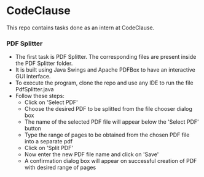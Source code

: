 # CodeClause
This repo contains tasks done as an intern at CodeClause.
### PDF Splitter
- The first task is PDF Splitter. The corresponding files are present inside the PDF Splitter folder.
- It is built using Java Swings and Apache PDFBox to have an interactive GUI interface.
- To execute the program, clone the repo and use any IDE to run the file PdfSplitter.java
- Follow these steps:
  - Click on 'Select PDF'
  - Choose the desired PDF to be splitted from the file chooser dialog box
  - The name of the selected PDF file will appear below the 'Select PDF' button
  - Type the range of pages to be obtained from the chosen PDF file into a separate pdf
  - Click on 'Split PDF'
  - Now enter the new PDF file name and click on 'Save'
  - A confirmation dialog box will appear on successful creation of PDF with desired range of pages
